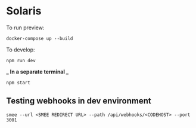 # Solaris

To run preview:

```
docker-compose up --build
```

To develop:

```
npm run dev
```

**_ In a separate terminal _**

```
npm start
```

## Testing webhooks in dev environment

```
smee --url <SMEE REDIRECT URL> --path /api/webhooks/<CODEHOST> --port 3001
```
